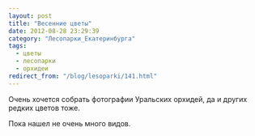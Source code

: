 ```yaml
---
layout: post
title: "Весенние цветы"
date: 2012-08-28 23:29:39
category: "Лесопарки_Екатеринбурга"
tags:
  - цветы
  - лесопарки
  - орхидеи
redirect_from: "/blog/lesoparki/141.html"
---
```

Очень хочется собрать фотографии Уральских орхидей, да и других редких
цветов тоже.

Пока нашел не очень много видов.
